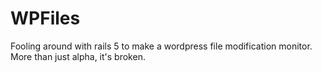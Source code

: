 # WPFiles

Fooling around with rails 5 to make a wordpress file modification monitor. More than just alpha, it's broken.

